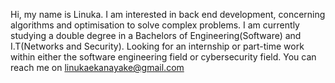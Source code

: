 Hi, my name is Linuka.
I am interested in back end development, concerning algorithms and optimisation to solve complex problems.
I am currently studying a double degree in a Bachelors of Engineering(Software) and I.T(Networks and Security).
Looking for an internship or part-time work within either the software engineering field or cybersecurity field. 
You can reach me on linukaekanayake@gmail.com 

<!---
Linu-eka/Linu-eka is a ✨ special ✨ repository because its `README.md` (this file) appears on your GitHub profile.
You can click the Preview link to take a look at your changes.
--->
